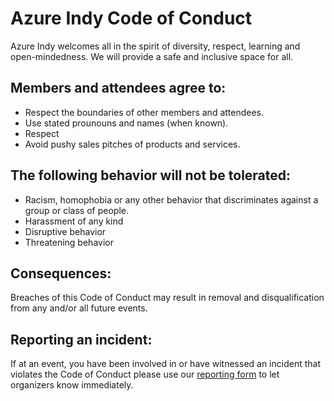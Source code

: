 # **Azure Indy Code of Conduct**
Azure Indy welcomes all in the spirit of diversity, respect, learning and open-mindedness.  We will provide a safe and inclusive space for all.

## **Members and attendees agree to:**
- Respect the boundaries of other members and attendees.
- Use stated prounouns and names (when known).
- Respect 
- Avoid pushy sales pitches of products and services.

## **The following behavior will not be tolerated:**
- Racism, homophobia or any other behavior that discriminates against a group or class of people.
- Harassment of any kind
- Disruptive behavior
- Threatening behavior

## **Consequences:**
Breaches of this Code of Conduct may result in removal and disqualification from any and/or all future events.

## **Reporting an incident:**
If at an event, you have been involved in or have witnessed an incident that violates the Code of Conduct please use our [reporting form]() to let organizers know immediately.
